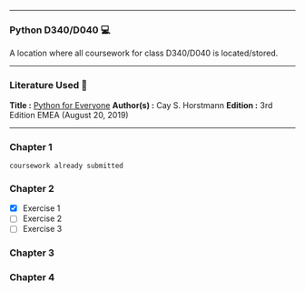 ****

### Python D340/D040 :computer:

A location where all coursework for class D340/D040 is located/stored.

****

### Literature Used :book:
 **Title :** <u>Python for Everyone</u>
 **Author(s) :** Cay S. Horstmann 
 **Edition :** 3rd Edition EMEA (August 20, 2019)



****
### Chapter 1

`coursework already submitted`

### Chapter 2
* [x] Exercise 1
* [ ] Exercise 2
* [ ] Exercise 3

### Chapter 3

### Chapter 4